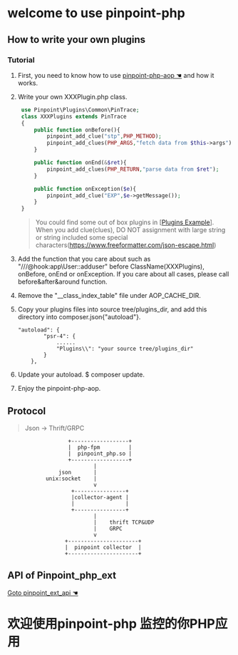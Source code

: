 # welcome to use pinpoint-php
## How to write your own plugins 

### Tutorial

1. First, you need to know how to use [ pinpoint-php-aop ☚](https://github.com/pinpoint-apm/pinpoint-php-aop) and how it works. 
2. Write your own XXXPlugin.php class.
   
   ```php
    use Pinpoint\Plugins\Common\PinTrace;
    class XXXPlugins extends PinTrace
    {
        public function onBefore(){
            pinpoint_add_clue("stp",PHP_METHOD);
            pinpoint_add_clues(PHP_ARGS,"fetch data from $this->args");
        }

        public function onEnd(&$ret){
            pinpoint_add_clues(PHP_RETURN,"parse data from $ret");
        }

        public function onException($e){
            pinpoint_add_clue("EXP",$e->getMessage());
        }
    }
   ```
   > You could find some out of box plugins in [[Plugins Example](../../testapp/PHP/Plugins/AutoGen/app)].
    When you add clue(clues), DO NOT assignment with large string or string included some special characters(https://www.freeformatter.com/json-escape.html)
3. Add the function that you care about such as "///@hook:app\User::adduser" before ClassName(XXXPlugins), onBefore, onEnd or onException. If you care about all cases, please call before&after&around function.

4. Remove the "__class_index_table" file under AOP_CACHE_DIR.

5. Copy your plugins files into source tree/plugins_dir, and add this directory into composer.json{"autoload"}.
   
    ```
    "autoload": {
            "psr-4": {
                ......
                "Plugins\\": "your source tree/plugins_dir"
            }
        },
    ```
    
6. Update your autoload. $ composer update.
7. Enjoy the pinpoint-php-aop.
## Protocol

> Json -> Thrift/GRPC

```
                   +------------------+
                   |  php-fpm         |
                   |  pinpoint_php.so |
                   +------------------+
                           |
                json       |
            unix:socket    |
                           v
                    +----------------+
                    |collector-agent |
                    |                |
                    +----------------+
                           |
                           |    thrift TCP&UDP
                           |    GRPC
                           v
                  +----------------------+
                  |  pinpoint collector  |
                  +----------------------+

```

## API of Pinpoint_php_ext
[Goto pinpoint_ext_api ☚](../../src/PHP/pinpoint_php_api.php)


# 欢迎使用pinpoint-php 监控的你PHP应用